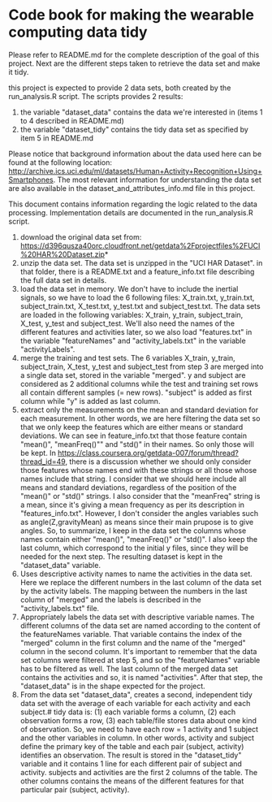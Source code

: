Code book for making the wearable computing data tidy
=====================================================

Please refer to README.md for the complete description of the goal of this project. Next are the different steps taken to retrieve the data set and make it tidy.

this project is expected to provide 2 data sets, both created by the run_analysis.R script. The scripts provides 2 results:
1. the variable "dataset_data" contains the data we're interested in (items 1 to 4 described in README.md)
2. the variable "dataset_tidy" contains the tidy data set as specified by item 5 in README.md

Please notice that background information about the data used here can be found at the following location: http://archive.ics.uci.edu/ml/datasets/Human+Activity+Recognition+Using+Smartphones. The most relevant information for understanding the data set are also available in the dataset_and_attributes_info.md file in this project.

This document contains information regarding the logic related to the data processing. Implementation details are documented in the run_analysis.R script.

1. download the original data set from: https://d396qusza40orc.cloudfront.net/getdata%2Fprojectfiles%2FUCI%20HAR%20Dataset.zip*
2. unzip the data set. The data set is unzipped in the "UCI HAR Dataset". in that folder, there is a README.txt and a feature_info.txt file describing the full data set in details.
3. load the data set in memory. We don't have to include the inertial signals, so we have to load the 6 following files: X_train.txt, y_train.txt, subject_train.txt, X_test.txt, y_test.txt and subject_test.txt. The data sets are loaded in the following variables: X_train, y_train, subject_train, X_test, y_test and subject_test. We'll also need the names of the different features  and activities later, so we also load "features.txt" in the variable "featureNames" and "activity_labels.txt" in the variable "activityLabels".
4. merge the training and test sets. The 6 variables X_train, y_train, subject_train, X_test, y_test and subject_test from step 3 are merged into a single data set, stored in the variable "merged". y and subject are considered as 2 additional columns while the test and training set rows all contain different samples (= new rows). "subject" is added as first column while "y" is added as last column.
5. extract only the measurements on the mean and standard deviation for each measurement. In other words, we are here filtering the data set so that we only keep the features which are either means or standard deviations. We can see in feature_info.txt that those feature contain "mean()", "meanFreq()"" and "std()" in their names. So only those will be kept. In https://class.coursera.org/getdata-007/forum/thread?thread_id=49, there is a discussion whether we should only consider those features whose names end with these strings or all those whose names include that string. I consider that we should here include all means and standard deviations, regardless of the position of the "mean()" or "std()" strings. I also consider that the "meanFreq" string is a mean, since it's giving a mean frequency as per its description in "features_info.txt". However, I don't consider the angles variables such as angle(Z,gravityMean) as means since their main prupose is to give angles. So, to summarize, I keep in the data set the columns whose names contain either "mean()", "meanFreq()" or "std()". I also keep the last column, which correspond to the initial y files, since they will be needed for the next step. The resulting dataset is kept in the "dataset_data" variable.
6. Uses descriptive activity names to name the activities in the data set. Here we replace the different numbers in the last column of the data set by the activity labels. The mapping between the numbers in the last column of "merged" and the labels is described in the "activity_labels.txt" file.
7. Appropriately labels the data set with descriptive variable names. The different columns of the data set are named according to the content of the featureNames variable. That variable contains the index of the "merged" column in the first column and the name of the "merged" column in the second column. It's important to remember that the data set columns were filtered at step 5, and so the "featureNames" variable has to be filtered as well. The last column of the merged data set contains the activities and so, it is named "activities". After that step, the "dataset_data" is in the shape expected for the project.
8. From the data set "dataset_data", creates a second, independent tidy data set with the average of each variable for each activity and each subject.# tidy data is: (1) each variable forms a column, (2) each observation forms a row, (3) each table/file stores data about one kind of observation. So, we need to have each row = 1 activity and 1 subject and the other variables in column. In other words, activity and subject define the primary key of the table and each pair (subject, activity) identifies an observation. The result is stored in the "dataset_tidy" variable and it contains 1 line for each different pair of subject and activity. subjects and activities are the first 2 columns of the table. The other columns contains the means of the different features for that particular pair (subject, activity).



